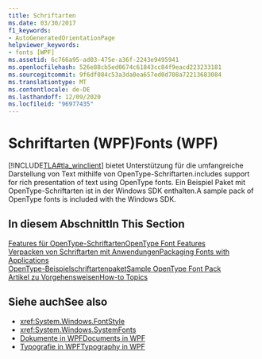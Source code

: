 ```yaml
---
title: Schriftarten
ms.date: 03/30/2017
f1_keywords:
- AutoGeneratedOrientationPage
helpviewer_keywords:
- fonts [WPF]
ms.assetid: 6c766a95-ad03-475e-a36f-2243e9495941
ms.openlocfilehash: 526e88cb5ed0674c61843cc84f9eacd223233181
ms.sourcegitcommit: 9f6df084c53a3da0ea657ed0d708a72213683084
ms.translationtype: MT
ms.contentlocale: de-DE
ms.lasthandoff: 12/09/2020
ms.locfileid: "96977435"
---
```

# <a name="fonts-wpf"></a><span data-ttu-id="c5bc8-102">Schriftarten (WPF)</span><span class="sxs-lookup"><span data-stu-id="c5bc8-102">Fonts (WPF)</span></span>
[!INCLUDE[TLA#tla_winclient](../../../includes/tlasharptla-winclient-md.md)] <span data-ttu-id="c5bc8-103">bietet Unterstützung für die umfangreiche Darstellung von Text mithilfe von OpenType-Schriftarten.</span><span class="sxs-lookup"><span data-stu-id="c5bc8-103">includes support for rich presentation of text using OpenType fonts.</span></span> <span data-ttu-id="c5bc8-104">Ein Beispiel Paket mit OpenType-Schriftarten ist in der Windows SDK enthalten.</span><span class="sxs-lookup"><span data-stu-id="c5bc8-104">A sample pack of OpenType fonts is included with the Windows SDK.</span></span>  
  
## <a name="in-this-section"></a><span data-ttu-id="c5bc8-105">In diesem Abschnitt</span><span class="sxs-lookup"><span data-stu-id="c5bc8-105">In This Section</span></span>  
 [<span data-ttu-id="c5bc8-106">Features für OpenType-Schriftarten</span><span class="sxs-lookup"><span data-stu-id="c5bc8-106">OpenType Font Features</span></span>](opentype-font-features.md)  
 [<span data-ttu-id="c5bc8-107">Verpacken von Schriftarten mit Anwendungen</span><span class="sxs-lookup"><span data-stu-id="c5bc8-107">Packaging Fonts with Applications</span></span>](packaging-fonts-with-applications.md)  
 [<span data-ttu-id="c5bc8-108">OpenType-Beispielschriftartenpaket</span><span class="sxs-lookup"><span data-stu-id="c5bc8-108">Sample OpenType Font Pack</span></span>](sample-opentype-font-pack.md)  
 [<span data-ttu-id="c5bc8-109">Artikel zu Vorgehensweisen</span><span class="sxs-lookup"><span data-stu-id="c5bc8-109">How-to Topics</span></span>](fonts-how-to-topics.md)  
  
## <a name="see-also"></a><span data-ttu-id="c5bc8-110">Siehe auch</span><span class="sxs-lookup"><span data-stu-id="c5bc8-110">See also</span></span>

- <xref:System.Windows.FontStyle>
- <xref:System.Windows.SystemFonts>
- [<span data-ttu-id="c5bc8-111">Dokumente in WPF</span><span class="sxs-lookup"><span data-stu-id="c5bc8-111">Documents in WPF</span></span>](documents-in-wpf.md)
- [<span data-ttu-id="c5bc8-112">Typografie in WPF</span><span class="sxs-lookup"><span data-stu-id="c5bc8-112">Typography in WPF</span></span>](typography-in-wpf.md)
